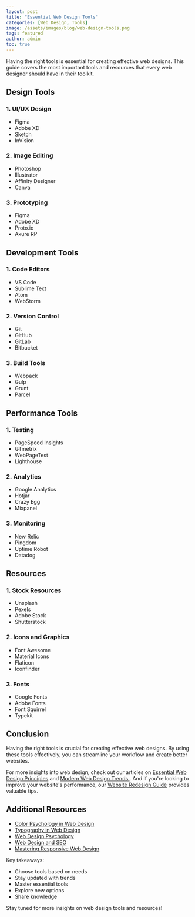 ```yaml
---
layout: post
title: "Essential Web Design Tools"
categories: [Web Design, Tools]
image: /assets/images/blog/web-design-tools.png
tags: featured
author: admin
toc: true
---
```


Having the right tools is essential for creating effective web designs. This guide covers the most important tools and resources that every web designer should have in their toolkit.

## Design Tools

### 1. UI/UX Design
- Figma
- Adobe XD
- Sketch
- InVision

### 2. Image Editing
- Photoshop
- Illustrator
- Affinity Designer
- Canva

### 3. Prototyping
- Figma
- Adobe XD
- Proto.io
- Axure RP

## Development Tools

### 1. Code Editors
- VS Code
- Sublime Text
- Atom
- WebStorm

### 2. Version Control
- Git
- GitHub
- GitLab
- Bitbucket

### 3. Build Tools
- Webpack
- Gulp
- Grunt
- Parcel

## Performance Tools

### 1. Testing
- PageSpeed Insights
- GTmetrix
- WebPageTest
- Lighthouse

### 2. Analytics
- Google Analytics
- Hotjar
- Crazy Egg
- Mixpanel

### 3. Monitoring
- New Relic
- Pingdom
- Uptime Robot
- Datadog

## Resources

### 1. Stock Resources
- Unsplash
- Pexels
- Adobe Stock
- Shutterstock

### 2. Icons and Graphics
- Font Awesome
- Material Icons
- Flaticon
- Iconfinder

### 3. Fonts
- Google Fonts
- Adobe Fonts
- Font Squirrel
- Typekit

## Conclusion

Having the right tools is crucial for creating effective web designs. By using these tools effectively, you can streamline your workflow and create better websites.

For more insights into web design, check out our articles on [Essential Web Design Principles](/essential-web-design-principles/) and [Modern Web Design Trends ](/modern-web-design-trends/). And if you're looking to improve your website's performance, our [Website Redesign Guide](/website-redesign-guide/) provides valuable tips.

## Additional Resources

- [Color Psychology in Web Design](/color-psychology-web-design/)
- [Typography in Web Design](/typography-web-design/)
- [Web Design Psychology](/web-design-psychology/)
- [Web Design and SEO](/web-design-seo/)
- [Mastering Responsive Web Design](/mastering-responsive-web-design/)

Key takeaways:
- Choose tools based on needs
- Stay updated with trends
- Master essential tools
- Explore new options
- Share knowledge

Stay tuned for more insights on web design tools and resources! 